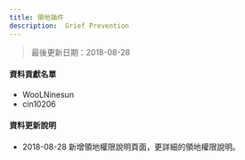 ```yaml
---
title: 領地插件
description:  Grief Prevention
---
```


> 最後更新日期：2018-08-28

#### 資料貢獻名單
- WooLNinesun
- cin10206

#### 資料更新說明
- 2018-08-28 新增領地權限說明頁面，更詳細的領地權限說明。
